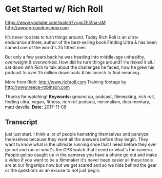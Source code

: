 # Get Started w/ Rich Roll
https://www.youtube.com/watch?v=pc2hI2ha-aM
http://www.groundupshow.com

It’s never too late to turn things around. Today Rich Roll is an ultra-endurance athlete, author of the best-selling book Finding Ultra & has been named one of the world's 25 fittest men.

But only a few years back he was heading into middle-age unhealthy, overweight & overworked. How did he turn things around? He risked it all. I sat down with Rich to talk about the challenges he faced, how he grew his podcast to over 25 million downloads & his search to find meaning.

More from Rich: http://www.richroll.com
Training footage by http://www.reece-robinson.com

Thanks for watching!
**Keywords:** ground up, podcast, filmmaking, rich roll, finding ultra, vegan, fitness, rich roll podcast, minimalism, documentary, matt davella, 
**Date:** 2017-11-08

## Transcript
 just just start. I think a lot of people hamstring themselves and paralyze themselves because they want all the answers before they begin. They want to know what is the ultimate running shoe that I need before they ever go out and run or what's the GPS watch that I need or what's the camera. People get so caught up in the cameras you have a phone go out and make a video if you want to be a filmmaker it's never been easier all these tools are at our fingertips now but we get scared and so we hide behind the gear or the questions as an excuse to not just begin.
